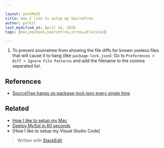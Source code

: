 ```yaml
---

layout: postMod1
title: How I like to setup my SourceTree
author: pulkit
last_modified_at: April 16, 2019
tags: [mac,macbook,sourcetree,stree,atlassian]

---
```


1. To prevent sourcetree from showing the file diffs for known useless files that will cause it to hang (like `package-lock.json`): Go to `Preferences > Diff > Ignore File Patterns` and add the filename to the comma separated list.

## References

* [SourceTree hangs on package-lock.json every single time](https://devrant.com/rants/1247252/sourcetree-fucking-hangs-on-package-lock-json-every-single-time)

## Related

* [How I like to setup my Mac](https://learnwell.github.io/2018/12/28/setting-up-my-mac.html)
* [Deploy MySql in 60 seconds](https://learnwell.github.io/2019/03/01/run-mysql-locally-in-docker-for-development.html)
* [How I like to setup my Visual Studio Code]

> Written with [StackEdit](https://stackedit.io/).
<!--stackedit_data:
eyJoaXN0b3J5IjpbMTcxNTI5Mzk5OV19
-->